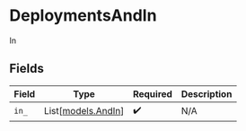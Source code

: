 # DeploymentsAndIn

In


## Fields

| Field                                    | Type                                     | Required                                 | Description                              |
| ---------------------------------------- | ---------------------------------------- | ---------------------------------------- | ---------------------------------------- |
| `in_`                                    | List[[models.AndIn](../models/andin.md)] | :heavy_check_mark:                       | N/A                                      |